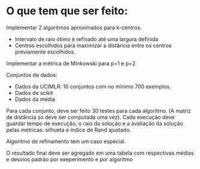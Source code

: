 # O que tem que ser feito:

Implementar 2 algoritmos aproximados para k-centros.
- Intervalo de raio ótimo é refinado até uma largura definida
- Centros escolhidos para maximizar a distância entre os centros previamente escolhidos.

Implementar a métrica de Minkowski para p=1 e p=2

Conjuntos de dados:
- Dados da UCIMLR: 10 conjuntos com no mínimo 700 exemplos.  
- Dados de scikit
- Dados da média

Para cada conjunto, deve ser feito 30 testes para cada algoritmo.
(A matriz de distância so deve ser computada uma vez).
Cada execução deve guardar tempo de execução, o raio da solução e a avaliação da solução pelas métricas: silhueta e índice de Rand ajustado.

Algoritmo de refinamento tem um caso especial.


O resultado final deve ser agregado em uma tabela com respectivas médias e desvios padrão por exeperimento e por algoritmo

